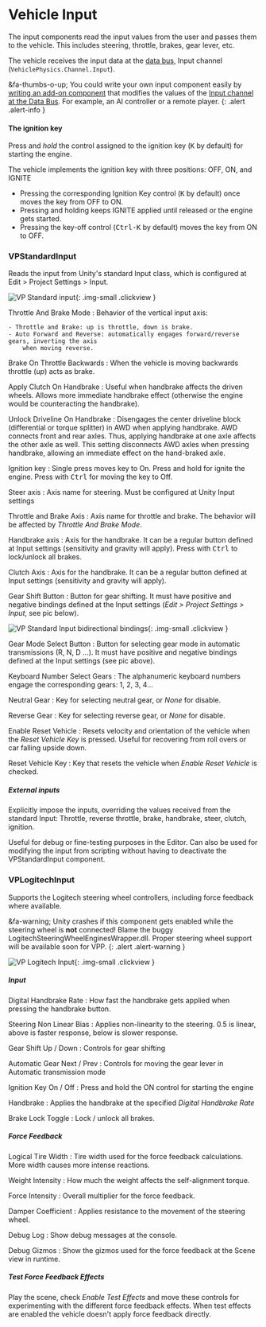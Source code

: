 # Vehicle Input

The input components read the input values from the user and passes them to the vehicle. This
includes steering, throttle, brakes, gear lever, etc.

The vehicle receives the input data at the [data bus](../advanced/databus-reference.md),
Input channel (`VehiclePhysics.Channel.Input`).

&fa-thumbs-o-up; You could write your own input component easily by [writing an add-on component](../advanced/custom-addons.md)
that modifies the values of the [Input channel at the Data Bus](../advanced/databus-reference.md#input-channel).
For example, an AI controller or a remote player.
{: .alert .alert-info }

#### The ignition key

Press and _hold_ the control assigned to the ignition key (<kbd>K</kbd> by default) for starting the
engine.

The vehicle implements the ignition key with three positions: OFF, ON, and IGNITE

- Pressing the corresponding Ignition Key control (<kbd>K</kbd> by default) once moves the key from
	OFF to ON.
- Pressing and holding keeps IGNITE applied until released or the engine gets started.
- Pressing the key-off control (<kbd>Ctrl-K</kbd> by default) moves the key from ON to OFF.

### VPStandardInput

Reads the input from Unity's standard Input class, which is configured at Edit > Project Settings >
Input.

![VP Standard input](/img/components/vpp-standard-input-inspector.png){: .img-small .clickview }

Throttle And Brake Mode
:	Behavior of the vertical input axis:

	- Throttle and Brake: up is throttle, down is brake.
	- Auto Forward and Reverse: automatically engages forward/reverse gears, inverting the axis
		when moving reverse.

Brake On Throttle Backwards
:	When the vehicle is moving backwards throttle (_up_) acts as brake.

Apply Clutch On Handbrake
:	Useful when handbrake affects the driven wheels. Allows more immediate handbrake effect
	(otherwise the engine would be counteracting the handbrake).

Unlock Driveline On Handbrake
:	Disengages the center driveline block (differential or torque splitter) in AWD when applying
	handbrake. AWD connects front and rear axles. Thus, applying handbrake at one axle
	affects the other axle as well. This setting disconnects AWD axles when pressing handbrake,
	allowing an immediate effect on the hand-braked axle.

Ignition key
:	Single press moves key to On. Press and hold for ignite the engine. Press with <kbd>Ctrl</kbd>
	for  moving the key to Off.

Steer axis
:	Axis name for steering. Must be configured at Unity Input settings

Throttle and Brake Axis
:	Axis name for throttle and brake. The behavior will be affected by _Throttle And Brake Mode_.

Handbrake axis
:	Axis for the handbrake. It can be a regular button defined at Input settings (sensitivity
	and gravity will apply). Press with <kbd>Ctrl</kbd> to lock/unlock all brakes.

Clutch Axis
:	Axis for the handbrake. It can be a regular button defined at Input settings (sensitivity
	and gravity will apply).

Gear Shift Button
:	Button for gear shifting. It must have positive and negative bindings defined at the Input
	settings (_Edit > Project Settings > Input_, see pic below).

![VP Standard Input bidirectional bindings](/img/components/vpp-standard-input-bidirectional-bindings.png){: .img-small .clickview }

Gear Mode Select Button
:	Button for selecting gear mode in automatic transmissions (R, N, D ...). It must have positive
	and negative bindings defined at the Input settings (see pic above).

Keyboard Number Select Gears
:	The alphanumeric keyboard numbers engage the corresponding gears: 1, 2, 3, 4...

Neutral Gear
:	Key for selecting neutral gear, or _None_ for disable.

Reverse Gear
:	Key for selecting reverse gear, or _None_ for disable.

Enable Reset Vehicle
:	Resets velocity and orientation of the vehicle when the _Reset Vehicle Key_ is pressed. Useful
	for recovering from roll overs or car falling upside down.

Reset Vehicle Key
:	Key that resets the vehicle when _Enable Reset Vehicle_ is checked.

##### External inputs

Explicitly impose the inputs, overriding the values received from the standard Input: Throttle,
reverse throttle, brake, handbrake, steer, clutch, ignition.

Useful for debug or fine-testing purposes in the Editor. Can also be used for modifying the input
from scripting without having to deactivate the VPStandardInput component.

### VPLogitechInput

Supports the Logitech steering wheel controllers, including force feedback where available.

&fa-warning; Unity crashes if this component gets enabled while the steering wheel is **not**
connected! Blame the buggy LogitechSteeringWheelEnginesWrapper.dll. Proper steering wheel support
will be available soon for VPP.
{: .alert .alert-warning }

![VP Logitech Input](/img/components/vpp-logitech-input-inspector.png){: .img-small .clickview }

##### Input

Digital Handbrake Rate
:	How fast the handbrake gets applied when pressing the handbrake button.

Steering Non Linear Bias
:	Applies non-linearity to the steering. 0.5 is linear, above is faster response, below is slower
	response.

Gear Shift Up / Down
:	Controls for gear shifting

Automatic Gear Next / Prev
:	Controls for moving the gear lever in Automatic transmission mode

Ignition Key On / Off
:	Press and hold the ON control for starting the engine

Handbrake
:	Applies the handbrake at the specified _Digital Handbrake Rate_

Brake Lock Toggle
:	Lock / unlock all brakes.

##### Force Feedback

Logical Tire Width
:	Tire width used for the force feedback calculations. More width causes more intense reactions.

Weight Intensity
:	How much the weight affects the self-alignment torque.

Force Intensity
:	Overall multiplier for the force feedback.

Damper Coefficient
:	Applies resistance to the movement of the steering wheel.

Debug Log
:	Show debug messages at the console.

Debug Gizmos
:	Show the gizmos used for the force feedback at the Scene view in runtime.

##### Test Force Feedback Effects

Play the scene, check _Enable Test Effects_ and move these controls for experimenting with the
different force feedback effects. When test effects are enabled the vehicle doesn't apply force
feedback directly.

